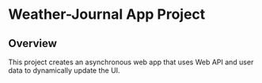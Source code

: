 # Weather-Journal App Project

## Overview
This project creates an asynchronous web app that uses Web API and user data to dynamically update the UI.
